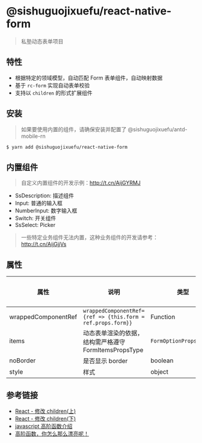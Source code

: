 # @sishuguojixuefu/react-native-form

> 私塾动态表单项目

## 特性

- 根据特定的领域模型，自动匹配 Form 表单组件，自动映射数据
- 基于 `rc-form` 实现自动表单校验
- 支持以 `children` 的形式扩展组件

## 安装

> 如果要使用内置的组件，请确保安装并配置了 @sishuguojixuefu/antd-mobile-rn

```sh
$ yarn add @sishuguojixuefu/react-native-form
```

## 内置组件

> 自定义内置组件的开发示例：http://t.cn/AijGYRMJ

- SsDescription: 描述组件
- Input: 普通的输入框
- NumberInput: 数字输入框
- Switch: 开关组件
- SsSelect: Picker

> 一些特定业务组件无法内置，这种业务组件的开发请参考：http://t.cn/AijGjjVs

## 属性

| 属性                | 说明                                                        | 类型                    | 默认值 |
| ------------------- | ----------------------------------------------------------- | ----------------------- | ------ |
| wrappedComponentRef | `wrappedComponentRef={ref => {this.form = ref.props.form}}` | Function                | -      |
| items               | 动态表单渲染的依据，结构需严格遵守 FormItemsPropsType       | `FormOptionPropsType[]` | -      |
| noBorder            | 是否显示 border                                             | boolean                 | true   |
| style               | 样式                                                        | object                  | -      |

## 参考链接

- [React - 修改 children(上)](http://t.cn/E9XKVGW)
- [React - 修改 children(下)](http://t.cn/E9XKYDU)
- [javascript 高阶函数介绍](http://t.cn/E9SPeN1)
- [高阶函数，你怎么那么漂亮呢！](http://t.cn/RmB0uKp)
